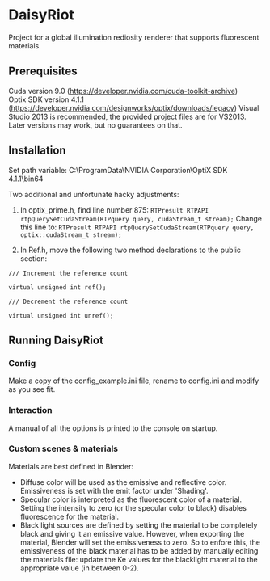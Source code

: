# DaisyRiot
Project for a global illumination rediosity renderer that supports fluorescent materials.

## Prerequisites
Cuda version 9.0 (https://developer.nvidia.com/cuda-toolkit-archive)  
Optix SDK version 4.1.1 (https://developer.nvidia.com/designworks/optix/downloads/legacy)
Visual Studio 2013 is recommended, the provided project files are for VS2013. Later versions may work, but no guarantees on that.

## Installation
Set path variable: C:\ProgramData\NVIDIA Corporation\OptiX SDK 4.1.1\bin64

Two additional and unfortunate hacky adjustments:

1) In optix_prime.h, find line number 875: 
`RTPresult RTPAPI rtpQuerySetCudaStream(RTPquery query, cudaStream_t stream);`
Change this line to:
`RTPresult RTPAPI rtpQuerySetCudaStream(RTPquery query, optix::cudaStream_t stream);`

2) In Ref.h, move the following two method declarations to the public section: 
```
/// Increment the reference count

virtual unsigned int ref();

/// Decrement the reference count

virtual unsigned int unref();
```

## Running DaisyRiot

### Config
Make a copy of the config_example.ini file, rename to config.ini and modify as you see fit. 

### Interaction
A manual of all the options is printed to the console on startup.

### Custom scenes & materials
Materials are best defined in Blender: 
* Diffuse color will be used as the emissive and reflective color. Emissiveness is set with the emit factor under 'Shading'.
* Specular color is interpreted as the fluorescent color of a material. Setting the intensity to zero (or the specular color to black) disables fluorescence for the material.
* Black light sources are defined by setting the material to be completely black and giving it an emissive value. However, when exporting the material, Blender will set the emissiveness to zero. So to enfore this, the emissiveness of the black material has to be added by manually editing the materials file: update the Ke values for the blacklight material to the appropriate value (in between 0-2).
